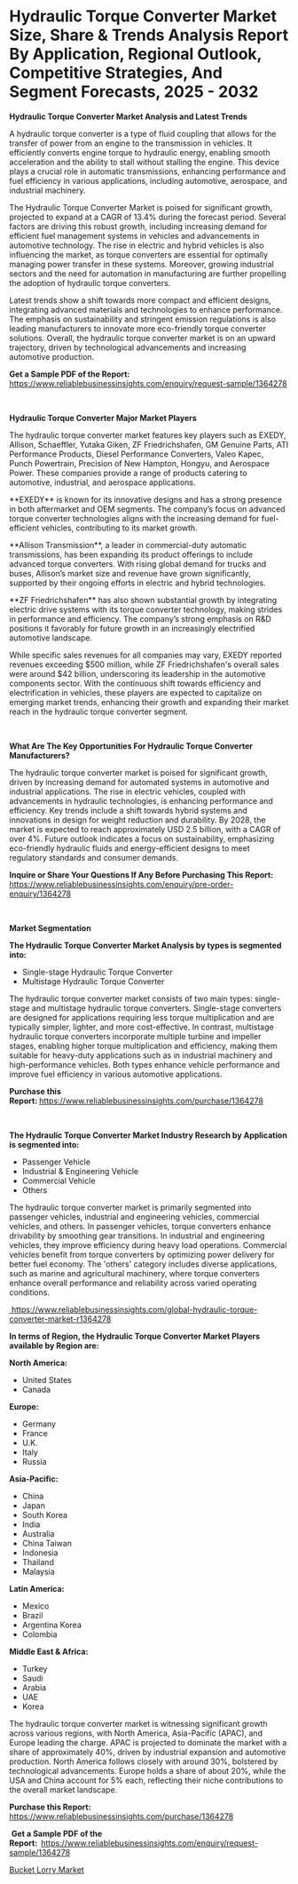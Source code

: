 <p><h1>Hydraulic Torque Converter Market Size, Share & Trends Analysis Report By Application, Regional Outlook, Competitive Strategies, And Segment Forecasts, 2025 - 2032</h1></p><p><strong>Hydraulic Torque Converter Market Analysis and Latest Trends</strong></p>
<p><p>A hydraulic torque converter is a type of fluid coupling that allows for the transfer of power from an engine to the transmission in vehicles. It efficiently converts engine torque to hydraulic energy, enabling smooth acceleration and the ability to stall without stalling the engine. This device plays a crucial role in automatic transmissions, enhancing performance and fuel efficiency in various applications, including automotive, aerospace, and industrial machinery.</p><p>The Hydraulic Torque Converter Market is poised for significant growth, projected to expand at a CAGR of 13.4% during the forecast period. Several factors are driving this robust growth, including increasing demand for efficient fuel management systems in vehicles and advancements in automotive technology. The rise in electric and hybrid vehicles is also influencing the market, as torque converters are essential for optimally managing power transfer in these systems. Moreover, growing industrial sectors and the need for automation in manufacturing are further propelling the adoption of hydraulic torque converters. </p><p>Latest trends show a shift towards more compact and efficient designs, integrating advanced materials and technologies to enhance performance. The emphasis on sustainability and stringent emission regulations is also leading manufacturers to innovate more eco-friendly torque converter solutions. Overall, the hydraulic torque converter market is on an upward trajectory, driven by technological advancements and increasing automotive production.</p></p>
<p><strong>Get a Sample PDF of the Report:&nbsp;</strong> <a href="https://www.reliablebusinessinsights.com/enquiry/request-sample/1364278?utm_campaign=2983&utm_medium=2&utm_source=Github&utm_content=ia&utm_term=30032025&utm_id=hydraulic-torque-converter">https://www.reliablebusinessinsights.com/enquiry/request-sample/1364278</a></p>
<p>&nbsp;</p>
<p><strong>Hydraulic Torque Converter Major Market Players</strong></p>
<p><p>The hydraulic torque converter market features key players such as EXEDY, Allison, Schaeffler, Yutaka Giken, ZF Friedrichshafen, GM Genuine Parts, ATI Performance Products, Diesel Performance Converters, Valeo Kapec, Punch Powertrain, Precision of New Hampton, Hongyu, and Aerospace Power. These companies provide a range of products catering to automotive, industrial, and aerospace applications.</p><p>**EXEDY** is known for its innovative designs and has a strong presence in both aftermarket and OEM segments. The company’s focus on advanced torque converter technologies aligns with the increasing demand for fuel-efficient vehicles, contributing to its market growth.</p><p>**Allison Transmission**, a leader in commercial-duty automatic transmissions, has been expanding its product offerings to include advanced torque converters. With rising global demand for trucks and buses, Allison’s market size and revenue have grown significantly, supported by their ongoing efforts in electric and hybrid technologies.</p><p>**ZF Friedrichshafen** has also shown substantial growth by integrating electric drive systems with its torque converter technology, making strides in performance and efficiency. The company’s strong emphasis on R&D positions it favorably for future growth in an increasingly electrified automotive landscape.</p><p>While specific sales revenues for all companies may vary, EXEDY reported revenues exceeding $500 million, while ZF Friedrichshafen's overall sales were around $42 billion, underscoring its leadership in the automotive components sector. With the continuous shift towards efficiency and electrification in vehicles, these players are expected to capitalize on emerging market trends, enhancing their growth and expanding their market reach in the hydraulic torque converter segment.</p></p>
<p>&nbsp;</p>
<p><strong>What Are The Key Opportunities For Hydraulic Torque Converter Manufacturers?</strong></p>
<p><p>The hydraulic torque converter market is poised for significant growth, driven by increasing demand for automated systems in automotive and industrial applications. The rise in electric vehicles, coupled with advancements in hydraulic technologies, is enhancing performance and efficiency. Key trends include a shift towards hybrid systems and innovations in design for weight reduction and durability. By 2028, the market is expected to reach approximately USD 2.5 billion, with a CAGR of over 4%. Future outlook indicates a focus on sustainability, emphasizing eco-friendly hydraulic fluids and energy-efficient designs to meet regulatory standards and consumer demands.</p></p>
<p><strong>Inquire or Share Your Questions If Any Before Purchasing This Report:</strong> <a href="https://www.reliablebusinessinsights.com/enquiry/pre-order-enquiry/1364278?utm_campaign=2983&utm_medium=2&utm_source=Github&utm_content=ia&utm_term=30032025&utm_id=hydraulic-torque-converter">https://www.reliablebusinessinsights.com/enquiry/pre-order-enquiry/1364278</a></p>
<p>&nbsp;</p>
<p><strong>Market Segmentation</strong></p>
<p><strong>The Hydraulic Torque Converter Market Analysis by types is segmented into:</strong></p>
<p><ul><li>Single-stage Hydraulic Torque Converter</li><li>Multistage Hydraulic Torque Converter</li></ul></p>
<p><p>The hydraulic torque converter market consists of two main types: single-stage and multistage hydraulic torque converters. Single-stage converters are designed for applications requiring less torque multiplication and are typically simpler, lighter, and more cost-effective. In contrast, multistage hydraulic torque converters incorporate multiple turbine and impeller stages, enabling higher torque multiplication and efficiency, making them suitable for heavy-duty applications such as in industrial machinery and high-performance vehicles. Both types enhance vehicle performance and improve fuel efficiency in various automotive applications.</p></p>
<p><strong>Purchase this Report:&nbsp;</strong><a href="https://www.reliablebusinessinsights.com/purchase/1364278?utm_campaign=2983&utm_medium=2&utm_source=Github&utm_content=ia&utm_term=30032025&utm_id=hydraulic-torque-converter">https://www.reliablebusinessinsights.com/purchase/1364278</a></p>
<p>&nbsp;</p>
<p><strong>The Hydraulic Torque Converter Market Industry Research by Application is segmented into:</strong></p>
<p><ul><li>Passenger Vehicle</li><li>Industrial & Engineering Vehicle</li><li>Commercial Vehicle</li><li>Others</li></ul></p>
<p><p>The hydraulic torque converter market is primarily segmented into passenger vehicles, industrial and engineering vehicles, commercial vehicles, and others. In passenger vehicles, torque converters enhance drivability by smoothing gear transitions. In industrial and engineering vehicles, they improve efficiency during heavy load operations. Commercial vehicles benefit from torque converters by optimizing power delivery for better fuel economy. The 'others' category includes diverse applications, such as marine and agricultural machinery, where torque converters enhance overall performance and reliability across varied operating conditions.</p></p>
<p><a href="https://www.reliablebusinessinsights.com/global-hydraulic-torque-converter-market-r1364278?utm_campaign=2983&utm_medium=2&utm_source=Github&utm_content=ia&utm_term=30032025&utm_id=hydraulic-torque-converter">&nbsp;https://www.reliablebusinessinsights.com/global-hydraulic-torque-converter-market-r1364278</a></p>
<p><strong>In terms of Region, the Hydraulic Torque Converter Market Players available by Region are:</strong></p>
<p>
    <p> <strong> North America: </strong>
        <ul>
            <li>United States</li>
            <li>Canada</li>
        </ul>
        </p> 
    <p> <strong> Europe: </strong>
        <ul>
            <li>Germany</li>
            <li>France</li>
            <li>U.K.</li>
            <li>Italy</li>
            <li>Russia</li>
        </ul>
        </p> 
    <p> <strong> Asia-Pacific: </strong>
        <ul>
            <li>China</li>
            <li>Japan</li>
            <li>South Korea</li>
            <li>India</li>
            <li>Australia</li>
            <li>China Taiwan</li>
            <li>Indonesia</li>
            <li>Thailand</li>
            <li>Malaysia</li>
        </ul>
        </p> 
    <p> <strong> Latin America: </strong>
        <ul>
            <li>Mexico</li>
            <li>Brazil</li>
            <li>Argentina Korea</li>
            <li>Colombia</li>
        </ul>
        </p> 
    <p> <strong> Middle East & Africa: </strong>
        <ul>
            <li>Turkey</li>
            <li>Saudi</li>
            <li>Arabia</li>
            <li>UAE</li>
            <li>Korea</li>
        </ul>
    </p>
    </p>
<p><p>The hydraulic torque converter market is witnessing significant growth across various regions, with North America, Asia-Pacific (APAC), and Europe leading the charge. APAC is projected to dominate the market with a share of approximately 40%, driven by industrial expansion and automotive production. North America follows closely with around 30%, bolstered by technological advancements. Europe holds a share of about 20%, while the USA and China account for 5% each, reflecting their niche contributions to the overall market landscape.</p></p>
<p><strong>Purchase this Report: </strong><a href="https://www.reliablebusinessinsights.com/purchase/1364278?utm_campaign=2983&utm_medium=2&utm_source=Github&utm_content=ia&utm_term=30032025&utm_id=hydraulic-torque-converter">https://www.reliablebusinessinsights.com/purchase/1364278</a></p>
<p>&nbsp;<strong>Get a Sample PDF of the Report:&nbsp;&nbsp;</strong><a href="https://www.reliablebusinessinsights.com/enquiry/request-sample/1364278?utm_campaign=2983&utm_medium=2&utm_source=Github&utm_content=ia&utm_term=30032025&utm_id=hydraulic-torque-converter">https://www.reliablebusinessinsights.com/enquiry/request-sample/1364278</a></p>
<p><strong></strong></p>
<p><p><a href="https://github.com/shewlisapsai/Market-Research-Report-List-1/blob/main/bucket-lorry-market.md?utm_campaign=2983&utm_medium=2&utm_source=Github&utm_content=ia&utm_term=30032025&utm_id=hydraulic-torque-converter">Bucket Lorry Market</a></p></p>
